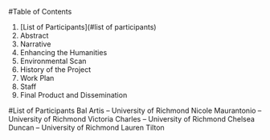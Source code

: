 #Table of Contents
1. [List of Participants](#list of participants)
2. Abstract
3. Narrative
  1. Enhancing the Humanities
  2. Environmental Scan
  3. History of the Project
  4. Work Plan
  5. Staff
  6. Final Product and Dissemination
  
#List of Participants
Bal Artis – University of Richmond
Nicole Maurantonio – University of Richmond
Victoria Charles – University of Richmond
Chelsea Duncan – University of Richmond
Lauren Tilton
